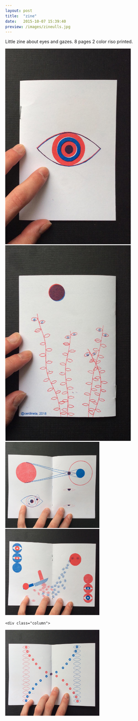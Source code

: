 ```yaml
---
layout: post
title:  "zine"
date:   2015-10-07 15:39:40
preview: /images/zineulls.jpg
---
```


Little zine about eyes and gazes. 8 pages 2 color riso printed.

<div class="row">

<div class="column">
 <img src="/images/zine1.jpg" alt="drawing" width="400">
</div>

 <div class="column">
<img src="/images/zine5.jpg" alt="drawing" width="400">
</div>


</div>
<div class="row">

  <div class="column">
 <img src="/images/zine2.jpg" alt="drawing" width="300">
</div>

   <div class="column">
  <img src="/images/zine3.jpg" alt="drawing" width="300">
   </div>


    <div class="column">
   <img src="/images/zine4.jpg" alt="drawing" width="300">
    </div>

 </div>
